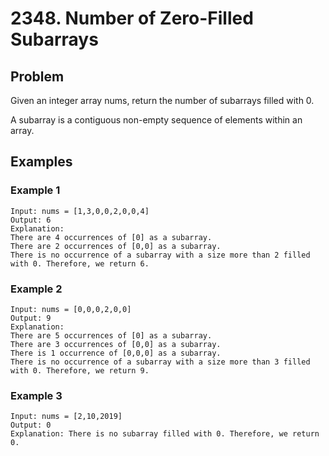 # 2348. Number of Zero-Filled Subarrays

## Problem

Given an integer array nums, return the number of subarrays filled with 0.

A subarray is a contiguous non-empty sequence of elements within an array.

## Examples

### Example 1

```
Input: nums = [1,3,0,0,2,0,0,4]
Output: 6
Explanation: 
There are 4 occurrences of [0] as a subarray.
There are 2 occurrences of [0,0] as a subarray.
There is no occurrence of a subarray with a size more than 2 filled with 0. Therefore, we return 6.
```

### Example 2

```
Input: nums = [0,0,0,2,0,0]
Output: 9
Explanation:
There are 5 occurrences of [0] as a subarray.
There are 3 occurrences of [0,0] as a subarray.
There is 1 occurrence of [0,0,0] as a subarray.
There is no occurrence of a subarray with a size more than 3 filled with 0. Therefore, we return 9.
```

### Example 3

```
Input: nums = [2,10,2019]
Output: 0
Explanation: There is no subarray filled with 0. Therefore, we return 0.
```
